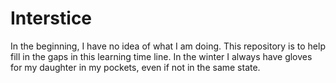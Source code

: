 # Interstice
In the beginning, I have no idea of what I am doing. This repository is to help fill in the gaps in this learning time line. 
In the winter I always have gloves for my daughter in my pockets, even if not in the same state. 
